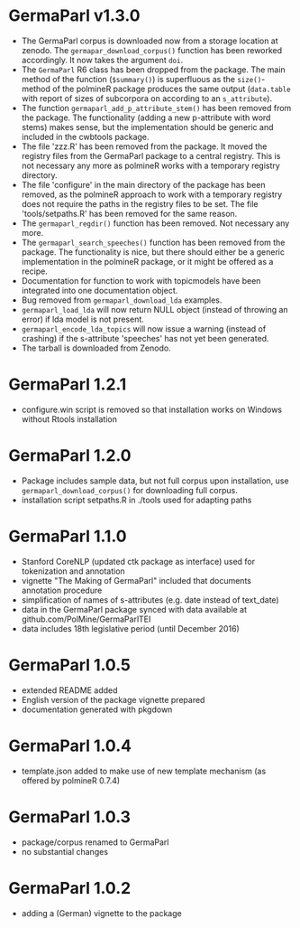 # GermaParl v1.3.0

- The GermaParl corpus is downloaded now from a storage location at zenodo. The 
  `germapar_download_corpus()` function has been reworked accordingly. It now
  takes the argument `doi`.
- The `GermaParl` R6 class has been dropped from the package. The main method of
  the function (`$summary()`) is superfluous as the `size()`-method of the polmineR
  package produces the same output (`data.table` with report of sizes of subcorpora
  on according to an `s_attribute`).
- The function `germaparl_add_p_attribute_stem()` has been removed from the package.
  The functionality (adding a new p-attribute with word stems) makes sense, but the
  implementation should be generic and included in the cwbtools package.
- The file 'zzz.R' has been removed from the package. It moved the registry files 
  from the GermaParl package to a central registry. This is not necessary any more
  as polmineR works with a temporary registry directory.
- The file 'configure' in the main directory of the package has been removed, as the 
  polmineR approach to work with a temporary registry does not require the paths 
  in the registry files to be set. The file 'tools/setpaths.R' has been removed
  for the same reason.
- The `germaparl_regdir()` function has been removed. Not necessary any more.
- The `germaparl_search_speeches()` function has been removed from the package. The
  functionality is nice, but there should either be a generic implementation in the
  polmineR package, or it might be offered as a recipe.
- Documentation for function to work with topicmodels have been integrated into one 
  documentation object.
- Bug removed from `germaparl_download_lda` examples.
- `germaparl_load_lda` will now return NULL object (instead of throwing an error) if
  lda model is not present.
- `germaparl_encode_lda_topics` will now issue a warning (instead of crashing) if the
  s-attribute 'speeches' has not yet been generated.
- The tarball is downloaded from Zenodo.

# GermaParl 1.2.1

- configure.win script is removed so that installation works on Windows without Rtools installation

# GermaParl 1.2.0

- Package includes sample data, but not full corpus upon installation, use `germaparl_download_corpus()` for downloading full corpus.
- installation script setpaths.R in ./tools used for adapting paths

# GermaParl 1.1.0

- Stanford CoreNLP (updated ctk package as interface) used for tokenization and annotation
- vignette "The Making of GermaParl" included that documents annotation procedure
- simplification of names of s-attributes (e.g. date instead of text_date)
- data in the GermaParl package synced with data available at github.com/PolMine/GermaParlTEI
- data includes 18th legislative period (until December 2016)


# GermaParl 1.0.5

- extended README added
- English version of the package vignette prepared
- documentation generated with pkgdown


# GermaParl 1.0.4

- template.json added to make use of new template mechanism (as offered by polmineR 0.7.4)


# GermaParl 1.0.3

- package/corpus renamed to GermaParl
- no substantial changes


# GermaParl 1.0.2

- adding a (German) vignette to the package

